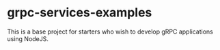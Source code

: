 # grpc-services-examples
This is a base project for starters who wish to develop gRPC applications using NodeJS.
